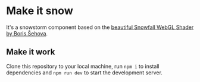 # Make it snow

It's a snowstorm component based on the [beautiful Snowfall WebGL Shader by Boris Šehova](https://github.com/bsehovac/shader-program).

## Make it work

Clone this repository to your local machine, run `npm i` to install dependencies and `npm run dev` to start the development server.
